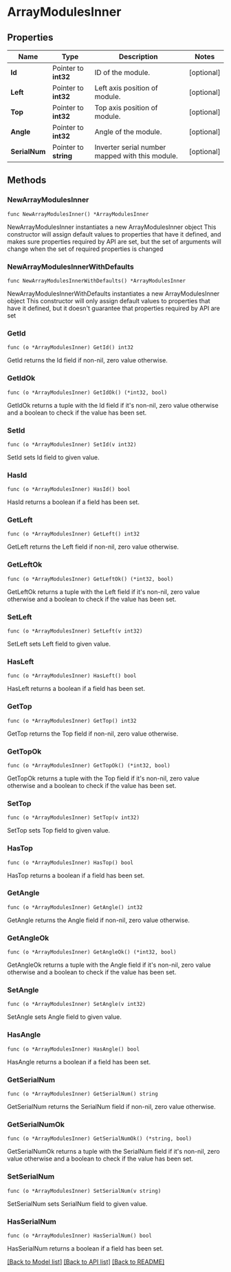 # ArrayModulesInner

## Properties

Name | Type | Description | Notes
------------ | ------------- | ------------- | -------------
**Id** | Pointer to **int32** | ID of the module. | [optional] 
**Left** | Pointer to **int32** | Left axis position of module. | [optional] 
**Top** | Pointer to **int32** | Top axis position of module. | [optional] 
**Angle** | Pointer to **int32** | Angle of the module. | [optional] 
**SerialNum** | Pointer to **string** | Inverter serial number mapped with this module. | [optional] 

## Methods

### NewArrayModulesInner

`func NewArrayModulesInner() *ArrayModulesInner`

NewArrayModulesInner instantiates a new ArrayModulesInner object
This constructor will assign default values to properties that have it defined,
and makes sure properties required by API are set, but the set of arguments
will change when the set of required properties is changed

### NewArrayModulesInnerWithDefaults

`func NewArrayModulesInnerWithDefaults() *ArrayModulesInner`

NewArrayModulesInnerWithDefaults instantiates a new ArrayModulesInner object
This constructor will only assign default values to properties that have it defined,
but it doesn't guarantee that properties required by API are set

### GetId

`func (o *ArrayModulesInner) GetId() int32`

GetId returns the Id field if non-nil, zero value otherwise.

### GetIdOk

`func (o *ArrayModulesInner) GetIdOk() (*int32, bool)`

GetIdOk returns a tuple with the Id field if it's non-nil, zero value otherwise
and a boolean to check if the value has been set.

### SetId

`func (o *ArrayModulesInner) SetId(v int32)`

SetId sets Id field to given value.

### HasId

`func (o *ArrayModulesInner) HasId() bool`

HasId returns a boolean if a field has been set.

### GetLeft

`func (o *ArrayModulesInner) GetLeft() int32`

GetLeft returns the Left field if non-nil, zero value otherwise.

### GetLeftOk

`func (o *ArrayModulesInner) GetLeftOk() (*int32, bool)`

GetLeftOk returns a tuple with the Left field if it's non-nil, zero value otherwise
and a boolean to check if the value has been set.

### SetLeft

`func (o *ArrayModulesInner) SetLeft(v int32)`

SetLeft sets Left field to given value.

### HasLeft

`func (o *ArrayModulesInner) HasLeft() bool`

HasLeft returns a boolean if a field has been set.

### GetTop

`func (o *ArrayModulesInner) GetTop() int32`

GetTop returns the Top field if non-nil, zero value otherwise.

### GetTopOk

`func (o *ArrayModulesInner) GetTopOk() (*int32, bool)`

GetTopOk returns a tuple with the Top field if it's non-nil, zero value otherwise
and a boolean to check if the value has been set.

### SetTop

`func (o *ArrayModulesInner) SetTop(v int32)`

SetTop sets Top field to given value.

### HasTop

`func (o *ArrayModulesInner) HasTop() bool`

HasTop returns a boolean if a field has been set.

### GetAngle

`func (o *ArrayModulesInner) GetAngle() int32`

GetAngle returns the Angle field if non-nil, zero value otherwise.

### GetAngleOk

`func (o *ArrayModulesInner) GetAngleOk() (*int32, bool)`

GetAngleOk returns a tuple with the Angle field if it's non-nil, zero value otherwise
and a boolean to check if the value has been set.

### SetAngle

`func (o *ArrayModulesInner) SetAngle(v int32)`

SetAngle sets Angle field to given value.

### HasAngle

`func (o *ArrayModulesInner) HasAngle() bool`

HasAngle returns a boolean if a field has been set.

### GetSerialNum

`func (o *ArrayModulesInner) GetSerialNum() string`

GetSerialNum returns the SerialNum field if non-nil, zero value otherwise.

### GetSerialNumOk

`func (o *ArrayModulesInner) GetSerialNumOk() (*string, bool)`

GetSerialNumOk returns a tuple with the SerialNum field if it's non-nil, zero value otherwise
and a boolean to check if the value has been set.

### SetSerialNum

`func (o *ArrayModulesInner) SetSerialNum(v string)`

SetSerialNum sets SerialNum field to given value.

### HasSerialNum

`func (o *ArrayModulesInner) HasSerialNum() bool`

HasSerialNum returns a boolean if a field has been set.


[[Back to Model list]](../README.md#documentation-for-models) [[Back to API list]](../README.md#documentation-for-api-endpoints) [[Back to README]](../README.md)


